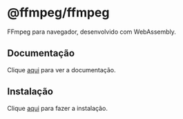 # @ffmpeg/ffmpeg

FFmpeg para navegador, desenvolvido com WebAssembly.

## Documentação

Clique [aqui](https://github.com/ffmpegwasm/ffmpeg.wasm) para ver a documentação.

## Instalação

Clique [aqui](https://www.npmjs.com/package/@ffmpeg/ffmpeg) para fazer a instalação.